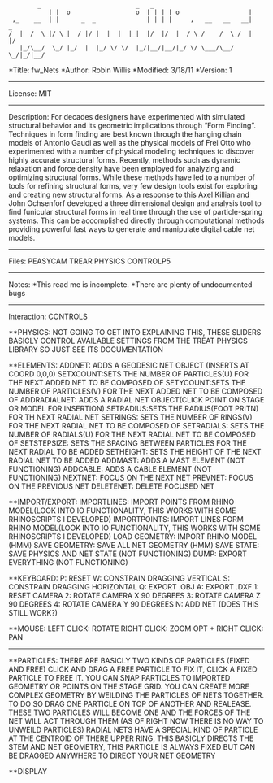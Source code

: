 ```
	    _                          _   _                             
           | |  o                  o  | | | | o                   |      
 ,_    __  | |      _  _              | | | |     ,   __   __   __|   _  
/  |  /  \_|/ \_|  / |/ |  |  |  |_|  |/  |/  |  / \_/    /  \_/  |  |/  
   |_/\__/  \_/ |_/  |  |_/ \/ \/  |_/|__/|__/|_/ \/ \___/\__/ \_/|_/|__/
```

*Title: fw_Nets
*Author: Robin Willis
*Modified: 3/18/11
*Version: 1
***
License: MIT
***
Description:
For decades designers have experimented with simulated structural behavior and its geometric implications through “Form Finding”. Techniques in form finding are best known through the hanging chain models of Antonio Gaudi as well as the physical models of Frei Otto who experimented with a number of physical modeling techniques to discover highly accurate structural forms. Recently, methods such as dynamic relaxation and force density have been employed for analyzing and optimizing structural forms. While these methods have led to a number of tools for refining structural forms, very few design tools exist for exploring and creating new structural forms. As a response to this Axel Killian and John Ochsenforf developed a three dimensional design and analysis tool to find funicular structural forms in real time through the use of particle-spring systems. This can be accomplished directly through computational methods providing powerful fast ways to generate and manipulate digital cable net models.
***
Files:
PEASYCAM
TREAR PHYSICS
CONTROLP5
***
Notes:
*This read me is incomplete.
*There are plenty of undocumented bugs
***
Interaction:
CONTROLS
	
**PHYSICS:
NOT GOING TO GET INTO EXPLAINING THIS, THESE SLIDERS BASICLY CONTROL AVAILABLE SETTINGS FROM THE TREAT PHYSICS LIBRARY SO JUST SEE ITS DOCUMENTATION

**ELEMENTS:
ADDNET: ADDS A GEODESIC NET OBJECT (INSERTS AT COORD 0,0,0)
SETXCOUNT:SETS THE NUMBER OF PARTICLES(U) FOR THE NEXT ADDED NET TO BE COMPOSED OF
SETYCOUNT:SETS THE NUMBER OF PARTICLES(V) FOR THE NEXT ADDED NET TO BE COMPOSED OF
ADDRADIALNET: ADDS A RADIAL NET OBJECT(CLICK POINT ON STAGE OR MODEL FOR INSERTION)
SETRADIUS:SETS THE RADIUS(FOOT PRITN) FOR TH NEXT RADIAL NET
SETRINGS: SETS THE NUMBER OF RINGS(V) FOR THE NEXT RADIAL NET TO BE COMPOSED OF
SETRADIALS: SETS THE NUMBER OF RADIALS(U) FOR THE NEXT RADIAL NET TO BE COMPOSED OF
SETSTEPSIZE: SETS THE SPACING BETWEEN PARTICLES FOR THE NEXT RADIAL TO BE ADDED
SETHEIGHT: SETS THE HEIGHT OF THE NEXT RADIAL NET TO BE ADDED
ADDMAST: ADDS A MAST ELEMENT (NOT FUNCTIONING)
ADDCABLE: ADDS A CABLE ELEMENT (NOT FUNCTIONING)
NEXTNET: FOCUS ON THE NEXT NET
PREVNET: FOCUS ON THE PREVIOUS NET
DELETENET: DELETE FOCUSED NET

**IMPORT/EXPORT:
IMPORTLINES: IMPORT POINTS FROM RHINO MODEL(LOOK INTO IO FUNCTIONALITY, THIS WORKS WITH SOME RHINOSCRIPTS I DEVELOPED)
IMPORTPOINTS: IMPORT LINES FORM RHINO MODEL(LOOK INTO IO FUNCTIONALITY, THIS WORKS WITH SOME RHINOSCRIPTS I DEVELOPED)
LOAD GEOMETRY: IMPORT RHINO MODEL (HMM)
SAVE GEOMETRY: SAVE ALL NET GEOMETRY (HMM)
SAVE STATE: SAVE PHYSICS AND NET STATE (NOT FUNCTIONING)
DUMP: EXPORT EVERYTHING (NOT FUNCTIONING)

**KEYBOARD:
P: RESET
W: CONSTRAIN DRAGGING VERTICAL
S: CONSTRAIN DRAGGING HORIZONTAL
Q: EXPORT .OBJ
A: EXPORT .DXF
1: RESET CAMERA
2: ROTATE CAMERA X 90 DEGREES
3: ROTATE CAMERA Z 90 DEGREES
4: ROTATE CAMERA Y 90 DEGREES
N: ADD NET (DOES THIS STILL WORK?)

**MOUSE:
LEFT CLICK: ROTATE
RIGHT CLICK: ZOOM
OPT + RIGHT CLICK: PAN

***

**PARTICLES:
THERE ARE BASICLY TWO KINDS OF PARTICLES (FIXED AND FREE) CLICK AND DRAG A FREE PARTICLE TO FIX IT, CLICK A FIXED PARTICLE TO FREE IT. YOU CAN SNAP PARTICLES TO IMPORTED GEOMETRY OR POINTS ON THE STAGE GRID. YOU CAN CREATE MORE COMPLEX GEOMETRY BY WEILDING THE PARTICLES OF NETS TOGETHER. TO DO SO DRAG ONE PARTICLE ON TOP OF ANOTHER AND REALEASE. THESE TWO PARTICLES WILL BECOME ONE AND THE FORCES OF THE NET WILL ACT THROUGH THEM (AS OF RIGHT NOW THERE IS NO WAY TO UNWEILD PARTICLES)
RADIAL NETS HAVE A SPECIAL KIND OF PARTICLE AT THE CENTROID OF THERE UPPER RING, THIS BASICLY DIRECTS THE STEM AND NET GEOMETRY, THIS PARTICLE IS ALWAYS FIXED BUT CAN BE DRAGGED ANYWHERE TO DIRECT YOUR NET GEOMETRY

**DISPLAY
